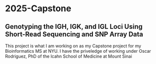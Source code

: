 # 2025-Capstone
## Genotyping the IGH, IGK, and IGL Loci Using Short-Read Sequencing and SNP Array Data

This project is what I am working on as my Capstone project for my Bioinformatics MS at NYU. I have the priveledge of working under Oscar Rodriguez, PhD of the Icahn School of Medicine at Mount Sinai

